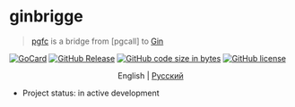 # ginbrigge
> [pgfc](https://github.com/apisite/pgcall/ginbridge) is a bridge from [pgcall] to [Gin](https://gin-gonic.github.io/gin/)

[![GoCard][gc1]][gc2]
 [![GitHub Release][gr1]][gr2]
 [![GitHub code size in bytes][sz]]()
 [![GitHub license][gl1]][gl2]

[gc1]: https://goreportcard.com/badge/apisite/gin-pgfc
[gc2]: https://goreportcard.com/report/github.com/apisite/gin-pgfc
[gr1]: https://img.shields.io/github/release/apisite/gin-pgfc.svg
[gr2]: https://github.com/apisite/gin-pgfc/releases
[sz]: https://img.shields.io/github/languages/code-size/apisite/gin-pgfc.svg
[gl1]: https://img.shields.io/github/license/apisite/gin-pgfc.svg
[gl2]: LICENSE

<p align="center">
  <span>English</span> |
  <a href="docs/ru/gin/README.md">Pусский</a>
</p>

* Project status: in active development


